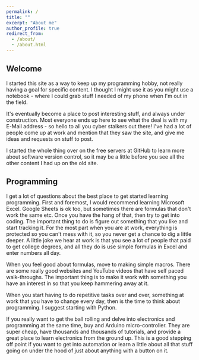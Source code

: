 ```yaml
---
permalink: /
title: ""
excerpt: "About me"
author_profile: true
redirect_from: 
  - /about/
  - /about.html
---
```


## Welcome

I started this site as a way to keep up my programming hobby, not really having a goal for specific content.  I thought I might use it as you might use a notebook - where I could grab stuff I needed of my phone when I'm out in the field.

It's eventually become a place to post interesting stuff, and always under construction.
Most everyone ends up here to see what the deal is with my E-Mail address - so hello to all you cyber stalkers out there!  I've had a lot of people come up at work and mention that they saw the site, and give me ideas and requests on stuff to post.

I started the whole thing over on the free servers at GitHub to learn more about software version control, so it may be a little before you see all the other content I had up on the old site.
## Programming

I get a lot of questions about the best place to get started learning programming.  First and foremost, I would recommend learning Microsoft Excel.  Google Sheets is ok too, but sometimes there are formulas that don't work the same etc.  Once you have the hang of that, then try to get into coding. The important thing to do is figure out something that you like and start tracking it.  For the most part when you are at work, everything is protected so you can't mess with it, so you never get a chance to dig a little deeper.  A little joke we hear at work is that you see a lot of people that paid to get college degrees, and all they do is use simple formulas in Excel and enter numbers all day.

When you feel good about formulas, move to making simple macros.  There are some really good websites and YouTube videos that have self paced walk-throughs.  The important thing is to make it work with something you have an interest in so that you keep hammering away at it.

When you start having to do repetitive tasks over and over, something at work that you have to change every day, then is the time to think about programming. I suggest starting with Python.

If you really want to get the ball rolling and delve into electronics and programming at the same time, buy and Arduino micro-controller.  They are super cheap, have thousands and thousands of tutorials, and provide a great place to learn electronics from the ground up.  This is a good stepping off point if you want to get into automation or learn a little about all that stuff going on under the hood of just about anything with a button on it.
